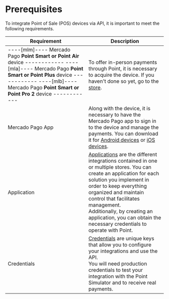 # Prerequisites

To integrate Point of Sale (POS) devices via API, it is important to meet the following requirements.

| Requirement | Description |
|---|---|
| ----[mlm]---- Mercado Pago **Point Smart or Point Air** device ------------ ----[mla]---- Mercado Pago **Point Smart or Point Plus** device ------------ ----[mlb]---- Mercado Pago **Point Smart or Point Pro 2** device ------------ | To offer in-person payments through Point, it is necessary to acquire the device. If you haven't done so yet, go to the [store](https://www.mercadopago[FAKER][URL][DOMAIN]/point). |
| Mercado Pago App | Along with the device, it is necessary to have the Mercado Pago app to sign in to the device and manage the payments. You can download it for [Android devices](https://play.google.com/store/apps/details?id=com.mercadopago.wallet&hl=en) or [iOS devices](https://apps.apple.com/us/app/mercado-pago/id925436649). |
| Application | [Applications](/developers/en/docs/mp-point/additional-content/your-integrations/dashboard) are the different integrations contained in one or multiple stores. You can create an application for each solution you implement in order to keep everything organized and maintain control that facilitates management.<br>Additionally, by creating an application, you can obtain the necessary credentials to operate with Point. |
| Credentials | [Credentials](/developers/en/docs/mp-point/additional-content/your-integrations/credentials) are unique keys that allow you to configure your integrations and use the API. <br>You will need production credentials to test your integration with the Point Simulator and to receive real payments. |
